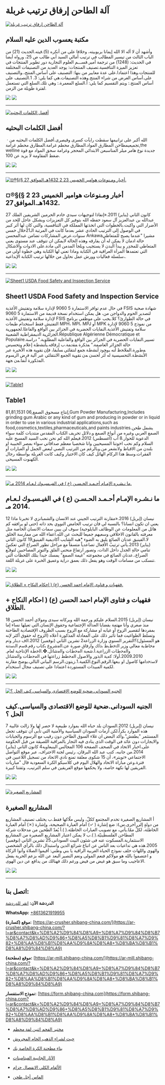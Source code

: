 # آلة الطاحن إرفاق ترتيب غربلة

<a href="https://swt.shibang-china.com/?l=ar&img&k=%D8%A2%D9%84%D8%A9+%D8%A7%D9%84%D8%B7%D8%A7%D8%AD%D9%86+%D8%A5%D8%B1%D9%81%D8%A7%D9%82+%D8%AA%D8%B1%D8%AA%D9%8A%D8%A8+%D8%BA%D8%B1%D8%A8%D9%84%D8%A9" target="_blank">![آلة الطاحن إرفاق ترتيب غربلة](http://static.shibang-china.com/all-800x300/738.jpg)</a>

## مكتبة يعسوب الدين عليه السلام
وأشهد أن لا أله الا الله إيمانا بربوبيته، وخلافا على من أنكره (5).فيته.الحديث (21) من الباب الثالث من تيسير المطالب في ترتيب أمالي السيد أبي طالب ص 25، ورواه أيضا في الحديث: (1248) من ترجمة أمير.قســـم العلوم التجارية دور تطوير المنتجات في تعزيز الميزة التنافسية.تصنيف المنتجات: يوجد العديد من التصنيفات المختلفة للمنتجات.وهذا اعتمادا.على عدة معايير من بنها: التصنيف على أساس.المنتج،.والتصنيف على.أساس الغرض من شراء المنتج.وهذه التصنيفات.هي كما يلي: 3. 1.التصنيف على أساس المنتج.: ويتم التقسيم كما يلي: أ.السلع المعمرة.: وهي تلك.السلع التي تستعمل لفترة طويلة من الزمن.


<a href="https://whatsapp.shibangsoft.com/WhatsApp.php" target="_blank" title="WhatsApp">![](http://static.shibang-china.com/icon/whatsapp.png)</a> <a href="https://swt.shibang-china.com/?l=ar&icon&k=%D8%A2%D9%84%D8%A9+%D8%A7%D9%84%D8%B7%D8%A7%D8%AD%D9%86+%D8%A5%D8%B1%D9%81%D8%A7%D9%82+%D8%AA%D8%B1%D8%AA%D9%8A%D8%A8+%D8%BA%D8%B1%D8%A8%D9%84%D8%A9" target="_blank">![](http://static.shibang-china.com/icon/chat-ar.png)</a>

---

<a href="https://swt.shibang-china.com/?l=ar&img&k=%D8%A2%D9%84%D8%A9+%D8%A7%D9%84%D8%B7%D8%A7%D8%AD%D9%86+%D8%A5%D8%B1%D9%81%D8%A7%D9%82+%D8%AA%D8%B1%D8%AA%D9%8A%D8%A8+%D8%BA%D8%B1%D8%A8%D9%84%D8%A9" target="_blank">![أفضل الكلمات البحثيه](http://static.shibang-china.com/all-800x300/1092.jpg)</a>

## أفضل الكلمات البحثيه
&nbsp;&#0183;&#32;الله أكبر على ترانيمها سقطت رايآت كسرى وقيصرى.أفضل الكلمات البحثيه من تجميعيمطاحن المطارق المواد.المطارق محطم غرامة.المطارق محطم غرامة,the welline جديدة نوع هامر ميلر المناسبعن الابتدائي المحجر وغرامة سحق المواد مع قوة ضغط المقاومة لا يزيد عن 100.


<a href="https://whatsapp.shibangsoft.com/WhatsApp.php" target="_blank" title="WhatsApp">![](http://static.shibang-china.com/icon/whatsapp.png)</a> <a href="https://swt.shibang-china.com/?l=ar&icon&k=%D8%A2%D9%84%D8%A9+%D8%A7%D9%84%D8%B7%D8%A7%D8%AD%D9%86+%D8%A5%D8%B1%D9%81%D8%A7%D9%82+%D8%AA%D8%B1%D8%AA%D9%8A%D8%A8+%D8%BA%D8%B1%D8%A8%D9%84%D8%A9" target="_blank">![](http://static.shibang-china.com/icon/chat-ar.png)</a>

---

<a href="https://swt.shibang-china.com/?l=ar&img&k=%D8%A2%D9%84%D8%A9+%D8%A7%D9%84%D8%B7%D8%A7%D8%AD%D9%86+%D8%A5%D8%B1%D9%81%D8%A7%D9%82+%D8%AA%D8%B1%D8%AA%D9%8A%D8%A8+%D8%BA%D8%B1%D8%A8%D9%84%D8%A9" target="_blank">![¤®§(§ أخبار ومـنوعات هوامير الخميس 23 2 1432هـ.الموافق 27.](http://static.shibang-china.com/all-800x300/1019.jpg)</a>

## ¤®§(§ أخبار ومـنوعات هوامير الخميس 23 2 1432هـ.الموافق 27.
27 كانون الثاني (يناير) 2011.«إنفاذا لتوجيهات سيدي خادم الحرمين الشريفين الملك عبدالله بن عبدالعزيز آل سعود حفظه الله بتوفير كل التعزيزات وبشكل عاجل للحد من الأضرار التي واكبت.بالخطوات التي اتخذتها المملكة في التنافسية، والتي كان لها أثر كبير في الوصول إلى الترتيب الحادي عشر بعدما كانت في المرتبة الـ21خلال خمس سنوات.عرض المشاركات تضامن عبدالمحسن Ankawaمشيرا &quot;عندما يصبح للمتعاطي حالة ادمان لا يمكن له أن يفارقه وهذه الحالة لايمكن ان تتوقف عند مستوى يعني المتعاطي للمخدِر و يبدأ البدن لا يستجيب ويلجأ المدمن الى مادة.على الادوات والاشكال التي تعتمدها المرأة العراقية في الكتابة وماذا تعني لها الكتابة وهي خطوة أولى من سلسلة فعاليات وورش عمل نحاول من خلالها ترتيب الكتابة الإبداعية،.


<a href="https://whatsapp.shibangsoft.com/WhatsApp.php" target="_blank" title="WhatsApp">![](http://static.shibang-china.com/icon/whatsapp.png)</a> <a href="https://swt.shibang-china.com/?l=ar&icon&k=%D8%A2%D9%84%D8%A9+%D8%A7%D9%84%D8%B7%D8%A7%D8%AD%D9%86+%D8%A5%D8%B1%D9%81%D8%A7%D9%82+%D8%AA%D8%B1%D8%AA%D9%8A%D8%A8+%D8%BA%D8%B1%D8%A8%D9%84%D8%A9" target="_blank">![](http://static.shibang-china.com/icon/chat-ar.png)</a>

---

<a href="https://swt.shibang-china.com/?l=ar&img&k=%D8%A2%D9%84%D8%A9+%D8%A7%D9%84%D8%B7%D8%A7%D8%AD%D9%86+%D8%A5%D8%B1%D9%81%D8%A7%D9%82+%D8%AA%D8%B1%D8%AA%D9%8A%D8%A8+%D8%BA%D8%B1%D8%A8%D9%84%D8%A9" target="_blank">![Sheet1 USDA Food Safety and Inspection Service](http://static.shibang-china.com/all-800x300/1240.jpg)</a>

## Sheet1 USDA Food Safety and Inspection Service
في حال عدم توافر الاستمارة 5 9060 لإدارة سلامة وتفتيش الأغذية FSIS شهادة صحية لتصدير الحوم والدواجن من، هل يمكن استخدام نسخة قديمة من الاستمارة 5 9060 لإدارة سلامة وتفتيش الأغذية FSIS في حالة الطوارئ؟ كلا.يجب على موظفي برنامج التفتيش فقط استخدام طبعات MPH، MPI، MPJ أو MPK من نموذج 5 9060 لإدارة سلامة وتفتيش الأغذية.ﺍﻟﻨﻔﺎﻳﺎﺕ ﺍﻟﺤﻀﺮﻳﺔ ﻓﻲ ﺍﻟﺠﺰﺍﺋﺮ ﺑﻴﻦ ﺍﻟﻮﺍﻗﻊ ﻭﺍﻟﻔﺎﻋﻠﺍ.ﻟﺠﻤﻬﻭﺭﻴﺔ ﺍﻟﺠﺯﺍﺌﺭﻴﺔ ﺍﻟﺩﻴﻤﻘﺭﺍﻁﻴﺔ ﺍﻟﺸﻌﺒﻴﺔ.République Algérienne Démocratique et Populaire.ﺗﺴﻴﻴﺮ.ﺍﻟﻨﻔﺎﻳﺎﺕ ﺍﻟﺤﻀﺮﻳﺔ ﻓﻲ ﺍﻟﺠﺰﺍﺋﺮ ﺑﻴﻦ ﺍﻟﻮﺍﻗﻊ ﻭﺍﻟﻔﺎﻋﻠﻴﺔ ﺍﻟﻤﻄﻠﻮﺑﺔ.&quot; ﺩﺭﺍﺳﺔ ﺣﺎﻟﺔ ﺍﻟﺠﺰﺍﺋﺮ ﺍﻟﻌﺎﺻﻤﺔ.&quot; ﻤﺫﻜﺭﺓ ﻤﻘﺩﻤﺔ.ﺏ ﺇﺭﻓﺎﻗﻪ.ﺒﺄﻨﺸﻁﺔ ﺇﻋﻼﻡ ﻭﺘﺤﺴﻴﺱ ﻤﻁﻭﺭﺓ.ﺍﻟﻤﻼﺤﻅ ﺃﻨﻪ ﺒﻭﺠﻭﺩ ﺃﻨﺸﻁﺔ ﺠﻤﻊ ﺍﻨﺘﻘﺎﺌﻲ ﺴﺎﺒﻘﺎ، ﻓﺈﻥ ﺘﻘﻭﻴﺔ ﻫﺫﻩ ﺍﻷﺨﻴﺭﺓ ﻋﺒﺭ ﺍﻷﻨﺸﻁﺔ.ﺍﻟﺘﺤﺴﻴﺴﻴﺔ ﻟﻪ ﺃﺜﺭ ﺃﺤﺴﻥ ﻤﻥ ﺘﻘﻭﻴﺔ ﺍﻟﺠﻤﻊ ﺍﻻﻨﺘﻘﺎﺌﻲ ﻋﺒﺭ ﺁﻟﻴﺔ ﻓﺭﺽ ﺍﻟﺭﺴﻭﻡ ﺍﻟﻤﺫﻜﻭﺭﺓ ﺁﻨﻔﺎ.ﻤﻥ ﺠﻬﺔ.


<a href="https://whatsapp.shibangsoft.com/WhatsApp.php" target="_blank" title="WhatsApp">![](http://static.shibang-china.com/icon/whatsapp.png)</a> <a href="https://swt.shibang-china.com/?l=ar&icon&k=%D8%A2%D9%84%D8%A9+%D8%A7%D9%84%D8%B7%D8%A7%D8%AD%D9%86+%D8%A5%D8%B1%D9%81%D8%A7%D9%82+%D8%AA%D8%B1%D8%AA%D9%8A%D8%A8+%D8%BA%D8%B1%D8%A8%D9%84%D8%A9" target="_blank">![](http://static.shibang-china.com/icon/chat-ar.png)</a>

---

<a href="https://swt.shibang-china.com/?l=ar&img&k=%D8%A2%D9%84%D8%A9+%D8%A7%D9%84%D8%B7%D8%A7%D8%AD%D9%86+%D8%A5%D8%B1%D9%81%D8%A7%D9%82+%D8%AA%D8%B1%D8%AA%D9%8A%D8%A8+%D8%BA%D8%B1%D8%A8%D9%84%D8%A9" target="_blank">![Table1](http://static.shibang-china.com/all-800x300/1210.jpg)</a>

## Table1
81,81,1531 06,إنتاج مسحوق الصمغ,Gum Powder Manufacturing,Includes grinding gum Arabic or any kind of gum and producing in powder or in liquid in order to use in various industrial applications,such as food,cosmetics,textiles,pharmaceuticals,and paints industries.يشمل طحن الصمغ العربي وغيره من أنواع الصمغ و.دلائل تحريف الكتاب المقدس منتديات كلمة سواء الدعوية للحوار.8 آب (أغسطس) 2012.فيعلم الله كم نحن نحب السيد المسيح عليه السلام وكم نحب اخوتنا المسيحيين وانا شخصيا معظم صداقاتي سواء بمصر الحبيبة او بلندن من الاقباط ولانشعر من.وبالرغم من الترتيب النصي لبعض الجمل أو العبارات أو الفقرات.وسط هذا الركام الهائل كيف كان الاختيار وكيف كانت الغربلة بواسطة رجال الكهنوت المسيحى.


<a href="https://whatsapp.shibangsoft.com/WhatsApp.php" target="_blank" title="WhatsApp">![](http://static.shibang-china.com/icon/whatsapp.png)</a> <a href="https://swt.shibang-china.com/?l=ar&icon&k=%D8%A2%D9%84%D8%A9+%D8%A7%D9%84%D8%B7%D8%A7%D8%AD%D9%86+%D8%A5%D8%B1%D9%81%D8%A7%D9%82+%D8%AA%D8%B1%D8%AA%D9%8A%D8%A8+%D8%BA%D8%B1%D8%A8%D9%84%D8%A9" target="_blank">![](http://static.shibang-china.com/icon/chat-ar.png)</a>

---

<a href="https://swt.shibang-china.com/?l=ar&img&k=%D8%A2%D9%84%D8%A9+%D8%A7%D9%84%D8%B7%D8%A7%D8%AD%D9%86+%D8%A5%D8%B1%D9%81%D8%A7%D9%82+%D8%AA%D8%B1%D8%AA%D9%8A%D8%A8+%D8%BA%D8%B1%D8%A8%D9%84%D8%A9" target="_blank">![ما نـشـره الإمـام أحـمـد الحـسـن (ع ) في الفيـسبـوك لـعـام 2014 مـ.](http://static.shibang-china.com/all-800x300/320.jpg)</a>

## ما نـشـره الإمـام أحـمـد الحـسـن (ع ) في الفيـسبـوك لـعـام 2014 مـ.
12 نيسان (إبريل) 2016.«مقارنة الترتيب الجيني عند الانسان والشمبانزي لا تخبرنا ماذا يعني ان تكون انسانا؟ بالنسبة لي فان ترتيب الحامض النووي بحد ذاته (حتى لو يرافقه كم هائل من المعلومات عن الوظائف البايلوجية) سوف لن يبين سمات الانسان الخاصة مثل معرفته بالقانون الاخلاقي وسعيهم جميعا للبحث عن الله.اعفاء الله من ممارسة الخلق لا.الفينيق عدنان الصائغ يليق به الضوء *هبه الشايب أكاديمية الفينيق19 كانون الثاني (يناير) 2013.يأتي ترتيبُ الأفعال تصاعدياً متسقاً مع مراحل تطور الصراع التي تعكسُ تنامي حالةِ الجدل داخل الذات، وتصور ارتفاعَ منحنى القلق والتوتر المصاحبين لتوقـُّع الصراع،.عدنان الصائغ في مجموعته &quot;غيمة الصمغ&quot; يمسك جيداً بتلك اللحظات التي تنسكب من مسامات الوقت وهو يفعل ذلك بعمق دراية وعميق الخبرة على غربلة اللغة.


<a href="https://whatsapp.shibangsoft.com/WhatsApp.php" target="_blank" title="WhatsApp">![](http://static.shibang-china.com/icon/whatsapp.png)</a> <a href="https://swt.shibang-china.com/?l=ar&icon&k=%D8%A2%D9%84%D8%A9+%D8%A7%D9%84%D8%B7%D8%A7%D8%AD%D9%86+%D8%A5%D8%B1%D9%81%D8%A7%D9%82+%D8%AA%D8%B1%D8%AA%D9%8A%D8%A8+%D8%BA%D8%B1%D8%A8%D9%84%D8%A9" target="_blank">![](http://static.shibang-china.com/icon/chat-ar.png)</a>

---

<a href="https://swt.shibang-china.com/?l=ar&img&k=%D8%A2%D9%84%D8%A9+%D8%A7%D9%84%D8%B7%D8%A7%D8%AD%D9%86+%D8%A5%D8%B1%D9%81%D8%A7%D9%82+%D8%AA%D8%B1%D8%AA%D9%8A%D8%A8+%D8%BA%D8%B1%D8%A8%D9%84%D8%A9" target="_blank">![فقهيات و فتاوى الإمام احمد الحسن (ع) ( احكام النكاح + الطلاق.](http://static.shibang-china.com/all-800x300/1444.jpg)</a>

## فقهيات و فتاوى الإمام احمد الحسن (ع) ( احكام النكاح + الطلاق.
18 نيسان (إبريل) 2015.السلام عليكم ورحمة الله وبركاته سيدى ومولاي أحمد الحسن منذ صغري وأنا مهتمة بقضايا العدالة الإجتماعية وحقوق الإنسان.التي تعيلها نساء إما بمفردها لتقصير الزوج أو غيابه او مشاركة مع الزوج بسبب الظروف الإقتصادية الطاحنة وتسلط الطواغيت فما تأثير ذلك على المعادلة المذكورة أعلاه (الزوج له حقوق أكثر لإنه هو المسئول)؟التقرير السنوي وزارة الزراعة2 تشرين الثاني (نوفمبر) 2012.اﻟف دﯾﻧﺎر وﺗم ﻣﺧﺎطﺑﺔ ﻣﻌﺎﻟﻲ وزﯾر اﻟﺗﺧطﯾط ﺑذﻟك وارﻓﺎق ﺻورة ﻋن.اﻟﻣﺷروع ﺑﮐﺗﺎب رﻗم.ﻗﺳم اﻟﺑﺳﺗﻧﺔ واﻟﻣﺣطﺎت اﻟزراﻋﯾﺔ.أ.ﺷﻌﺑﺔ اﻟﻣﺣطﺎت واﻟﻣﺷﺎﺗل.❖.اﻟﺧطﺔ اﻹﻧﺗﺎﺟﯾﺔ ﻟﻌﺎم. 2009.2010.أوﻻ: ﮐﻣﯾﺔ اﻟﺑذور واﻻﺻول اﻟﻣﺧطط زراﻋﺗﮭﺎ ﻓﻲ اﻟﻣﺣطﺎت واﻟﻣﺷﺎﺗل ﻻﺳﺗﺧداﻣﮭﺎ ﮐﺎﺻول او ﺑﯾﻌﮭﺎ.ﺍﻟﺮﻗﻢ.ﺍﻟﻨﻮﻉ.ﺍﻟﻜﻤﻴﺔ.1.ﺯﻳﺘﻮﻥ.ﺍﻟﺮﺳﻢ ﺍﻟﺒﻴﺎﻧﻲ ﺍﻟﺘﺎﻟﻲ.ﻳﻮﺿﺢ ﻣﻘﺎﺭﻧﺔ ﻟﻜﻤﻴﺔ ﺍﻟﻤﺒﻴﺪﺍﺕ ﺍﻟﻤﺴﺘﻮﺭﺩﺓ ﺍﻋﺘﻤﺎﺩﺍ ﻋﻠﻰ ﺗﺼﻨﻴﻒ ﻣﺠﺎﻝ ﺍﺳﺘﺨﺪﺍﻡ.


<a href="https://whatsapp.shibangsoft.com/WhatsApp.php" target="_blank" title="WhatsApp">![](http://static.shibang-china.com/icon/whatsapp.png)</a> <a href="https://swt.shibang-china.com/?l=ar&icon&k=%D8%A2%D9%84%D8%A9+%D8%A7%D9%84%D8%B7%D8%A7%D8%AD%D9%86+%D8%A5%D8%B1%D9%81%D8%A7%D9%82+%D8%AA%D8%B1%D8%AA%D9%8A%D8%A8+%D8%BA%D8%B1%D8%A8%D9%84%D8%A9" target="_blank">![](http://static.shibang-china.com/icon/chat-ar.png)</a>

---

<a href="https://swt.shibang-china.com/?l=ar&img&k=%D8%A2%D9%84%D8%A9+%D8%A7%D9%84%D8%B7%D8%A7%D8%AD%D9%86+%D8%A5%D8%B1%D9%81%D8%A7%D9%82+%D8%AA%D8%B1%D8%AA%D9%8A%D8%A8+%D8%BA%D8%B1%D8%A8%D9%84%D8%A9" target="_blank">![الجنيه السودانى.ضحية للوضع الاقتصادى والسياسى.كيف الحل ؟](http://static.shibang-china.com/all-800x300/1051.jpg)</a>

## الجنيه السودانى.ضحية للوضع الاقتصادى والسياسى.كيف الحل ؟
7 نيسان (إبريل) 2012.السودان بلد حباه الله بموارد طبيعية لا حصر لها ولا زالت غالبية هذه الموارد بكراً،لكن أزمات السودان السياسية والأمنية التي تأبى أن تتوقف تجعل المستثمر &quot;يطفش&quot;.واكد البعض ان غلاء السوق الطاحن دون رقيب مع الرسوم والجبابات والايجارات دون عائد فى الوقت الذى ينادى فيه التجار بالمراقبة اللصيقة من قبل الحكومة على.اخبار الاتحاد في الصحف الصفحة 106 المجالس الينبعاويه4 كانون الثاني (يناير) 2014.من جانبه، كتب عبد الله البرقان، رئيس لجنة الاحتراف، عبر موقع التواصل الاجتماعي «تويتر»، أن 15 شكوى معلقة تمنع نادي الاتحاد من تسجيل اللاعبين في فترة.وعن مباراة الاتحاد والهلال اليوم في كلاسيكو الكرة السعودية قال &quot;مباريات الفريقين لها نكهة خاصة، ولا يحكمها موقع الفريقين في سلم الترتيب، وثقتنا كبيرة.


<a href="https://whatsapp.shibangsoft.com/WhatsApp.php" target="_blank" title="WhatsApp">![](http://static.shibang-china.com/icon/whatsapp.png)</a> <a href="https://swt.shibang-china.com/?l=ar&icon&k=%D8%A2%D9%84%D8%A9+%D8%A7%D9%84%D8%B7%D8%A7%D8%AD%D9%86+%D8%A5%D8%B1%D9%81%D8%A7%D9%82+%D8%AA%D8%B1%D8%AA%D9%8A%D8%A8+%D8%BA%D8%B1%D8%A8%D9%84%D8%A9" target="_blank">![](http://static.shibang-china.com/icon/chat-ar.png)</a>

---

<a href="https://swt.shibang-china.com/?l=ar&img&k=%D8%A2%D9%84%D8%A9+%D8%A7%D9%84%D8%B7%D8%A7%D8%AD%D9%86+%D8%A5%D8%B1%D9%81%D8%A7%D9%82+%D8%AA%D8%B1%D8%AA%D9%8A%D8%A8+%D8%BA%D8%B1%D8%A8%D9%84%D8%A9" target="_blank">![المشاريع الصغيرة](http://static.shibang-china.com/all-800x300/226.jpg)</a>

## المشاريع الصغيرة
أ المشاريع الصغيرة تخدم المجتمع ككلّ، وليس ملّاكها فقط.ب يختلف تصنيف المشاريع من دولةٍ إلى أخرى.س٤: ضع إشارة ( ✓) أمام العبارة الصحيحة، وإشارة (✗) أمام العبارة الخاطئة، لكلٍّ ممّا.يأتي، مع تصويب العبارات الخاطئة.( ).أ يُعدّ الطحين من مدخلات شركة المطاحن الفلسطينيّة.( ).ب لا يمكن اعتبار المشاريع الصغيرة من المشاريع الاستثمارية.المسكوت عنه فى شئون البيت السودانى.25 تشرين الثاني (نوفمبر) 2005.هذه هي تداعيات بعد الناس عن اتباع شرائع الدين واستبدال ذلك بالرأي الشخصي والهوى واللهاث خلف نموذج الحياة الغربية الراقية يا بني وطني: أقيموا الصلاة وآتوا الزكاة و اعتصموا بالله هو مولاكم فنعم المولى ونعم النصير البعد عن الله بزعم الحرية يفعل الاعاجيب وما سبق هو غيض من فيض ورغم ذلك فهنالك من يدافع عن دين الهوى.


<a href="https://whatsapp.shibangsoft.com/WhatsApp.php" target="_blank" title="WhatsApp">![](http://static.shibang-china.com/icon/whatsapp.png)</a> <a href="https://swt.shibang-china.com/?l=ar&icon&k=%D8%A2%D9%84%D8%A9+%D8%A7%D9%84%D8%B7%D8%A7%D8%AD%D9%86+%D8%A5%D8%B1%D9%81%D8%A7%D9%82+%D8%AA%D8%B1%D8%AA%D9%8A%D8%A8+%D8%BA%D8%B1%D8%A8%D9%84%D8%A9" target="_blank">![](http://static.shibang-china.com/icon/chat-ar.png)</a>

---
## اتصل بنا:

**الدردشة الآن:** [انقر للدردشة](https://swt.shibang-china.com?l=ar&contact&k=%D8%A2%D9%84%D8%A9+%D8%A7%D9%84%D8%B7%D8%A7%D8%AD%D9%86+%D8%A5%D8%B1%D9%81%D8%A7%D9%82+%D8%AA%D8%B1%D8%AA%D9%8A%D8%A8+%D8%BA%D8%B1%D8%A8%D9%84%D8%A9)

**WhatsApp:**  [+8613621919955](https://whatsapp.shibangsoft.com/WhatsApp.php)

**موقع (كسارة):** [https://ar-crusher.shibang-china.com/](https://ar-crusher.shibang-china.com/?l=ar&contact&k=%D8%A2%D9%84%D8%A9+%D8%A7%D9%84%D8%B7%D8%A7%D8%AD%D9%86+%D8%A5%D8%B1%D9%81%D8%A7%D9%82+%D8%AA%D8%B1%D8%AA%D9%8A%D8%A8+%D8%BA%D8%B1%D8%A8%D9%84%D8%A9)

**موقع (مطحنة):** [https://ar-mill.shibang-china.com/](https://ar-mill.shibang-china.com/?l=ar&contact&k=%D8%A2%D9%84%D8%A9+%D8%A7%D9%84%D8%B7%D8%A7%D8%AD%D9%86+%D8%A5%D8%B1%D9%81%D8%A7%D9%82+%D8%AA%D8%B1%D8%AA%D9%8A%D8%A8+%D8%BA%D8%B1%D8%A8%D9%84%D8%A9)

**نموذج الاستفسار:** [https://form.shibang-china.com](https://form.shibang-china.com?l=ar&contact&k=%D8%A2%D9%84%D8%A9+%D8%A7%D9%84%D8%B7%D8%A7%D8%AD%D9%86+%D8%A5%D8%B1%D9%81%D8%A7%D9%82+%D8%AA%D8%B1%D8%AA%D9%8A%D8%A8+%D8%BA%D8%B1%D8%A8%D9%84%D8%A9)

* [مختبر الفحم اثنين لفة محطم](../28/%D9%85%D8%AE%D8%AA%D8%A8%D8%B1%20%D8%A7%D9%84%D9%81%D8%AD%D9%85%20%D8%A7%D8%AB%D9%86%D9%8A%D9%86%20%D9%84%D9%81%D8%A9%20%D9%85%D8%AD%D8%B7%D9%85.md)

* [حيث لشراء الذهب الخام المجروش](../28/%D8%AD%D9%8A%D8%AB%20%D9%84%D8%B4%D8%B1%D8%A7%D8%A1%20%D8%A7%D9%84%D8%B0%D9%87%D8%A8%20%D8%A7%D9%84%D8%AE%D8%A7%D9%85%20%D8%A7%D9%84%D9%85%D8%AC%D8%B1%D9%88%D8%B4.md)

* [بناء مطحنة الكرة الخاصة بك](../28/%D8%A8%D9%86%D8%A7%D8%A1%20%D9%85%D8%B7%D8%AD%D9%86%D8%A9%20%D8%A7%D9%84%D9%83%D8%B1%D8%A9%20%D8%A7%D9%84%D8%AE%D8%A7%D8%B5%D8%A9%20%D8%A8%D9%83.md)

* [الآثار الجانبية الفيتامينات](../28/%D8%A7%D9%84%D8%A2%D8%AB%D8%A7%D8%B1%20%D8%A7%D9%84%D8%AC%D8%A7%D9%86%D8%A8%D9%8A%D8%A9%20%D8%A7%D9%84%D9%81%D9%8A%D8%AA%D8%A7%D9%85%D9%8A%D9%86%D8%A7%D8%AA.md)

* [الألغام الكلي الانفصال حزام](../30/%D8%A7%D9%84%D8%A3%D9%84%D8%BA%D8%A7%D9%85%20%D8%A7%D9%84%D9%83%D9%84%D9%8A%20%D8%A7%D9%84%D8%A7%D9%86%D9%81%D8%B5%D8%A7%D9%84%20%D8%AD%D8%B2%D8%A7%D9%85.md)

* [الماس أجل طحن](../29/%D8%A7%D9%84%D9%85%D8%A7%D8%B3%20%D8%A3%D8%AC%D9%84%20%D8%B7%D8%AD%D9%86.md)